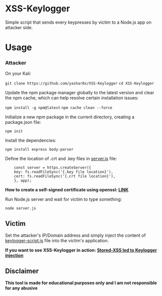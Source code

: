 # XSS-Keylogger
Simple script that sends every keypresses by victim to a Node.js app on attacker side.

# Usage
### Attacker

On your Kali:

`git clone https://github.com/yashar0x/XSS-Keylogger`
`cd XSS-Keylogger`

Update the npm package manager globally to the latest version and clear the npm cache, which can help resolve certain installation issues:

`npm install -g npm@latest`
`npm cache clean --force`

Initialize a new npm package in the current directory, creating a package.json file:

`npm init`

Install the dependencies:

`npm install express body-parser`

Define the location of .crt and .key files in [server.js](server.js) file:

        const server = https.createServer({
        key: fs.readFileSync('{.key file location}'),
        cert: fs.readFileSync('{.crt file location}'),
        }, app);

**How to create a self-signed certificate using openssl: [LINK](https://devopscube.com/create-self-signed-certificates-openssl/)**

Run Node.js server and wait for victim to type something:

`node server.js`

## Victim

Set the attacker's IP/Domain address and simply inject the content of [keylogger-script.js](keylogger-script.js) file into the victim's application.

**If you want to see XSS-Keylogger in action: [Stored-XSS led to Keylogger injection](https://infosecwriteups.com/stored-xss-led-to-keylogger-injection-c788ab681eb)**

## Disclaimer
**This tool is made for educational purposes only and I am not responsible for any abusive**

